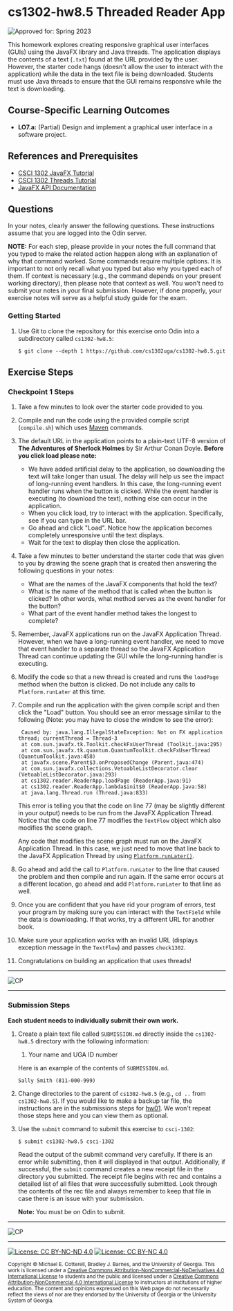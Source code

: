 # cs1302-hw8.5 Threaded Reader App

![Approved for: Spring 2023](https://img.shields.io/badge/Approved%20for-Spring%202023-magenta)

This homework explores creating responsive graphical user interfaces (GUIs) using the JavaFX library and Java threads. 
The application displays the contents of a text (`.txt`) found at the URL provided by the user. However, the starter code 
hangs (doesn't allow the user to interact with the application) while the data in the text file is being downloaded. 
Students must use Java threads to ensure that the GUI remains responsive while the text is downloading.

## Course-Specific Learning Outcomes

* **LO7.a:** (Partial) Design and implement a graphical user interface in a software project.

## References and Prerequisites

* [CSCI 1302 JavaFX Tutorial](https://github.com/cs1302uga/cs1302-tutorials/blob/alsi/javafx/javafx.md)
* [CSCI 1302 Threads Tutorial](https://github.com/cs1302uga/cs1302-tutorials/blob/alsi/threads/brief-intro-threads.md)
* [JavaFX API Documentation](https://openjfx.io/javadoc/17/)

## Questions

In your notes, clearly answer the following questions. These instructions assume that you are
logged into the Odin server.

**NOTE:** For each step, please provide in your notes the full command that you typed to make the related
action happen along with an explanation of why that command worked. Some commands require multiple options.
It is important to not only recall what you typed but also why you typed each of them. If context is necessary
(e.g., the command depends on your present working directory), then please note that context as well.
You won't need to submit your notes in your final submission. However, if done properly, your exercise notes
will serve as a helpful study guide for the exam.

### Getting Started

1. Use Git to clone the repository for this exercise onto Odin into a subdirectory called `cs1302-hw8.5`:

   ```
   $ git clone --depth 1 https://github.com/cs1302uga/cs1302-hw8.5.git
   ```

## Exercise Steps

### Checkpoint 1 Steps

1. Take a few minutes to look over the starter code provided to you.

1. Compile and run the code using the provided compile script (`compile.sh`) which uses 
   [Maven](https://github.com/cs1302uga/cs1302-tutorials/blob/alsi/maven.md) commands.

1. The default URL in the application points to a plain-text UTF-8 version of __The Adventures of Sherlock
   Holmes__ by Sir Arthur Conan Doyle. **Before you click load please note:**
   * We have added artificial delay to the application, so downloading the text will take longer than usual. 
     The delay will help us see the impact of long-running event handlers. In this case, the long-running
     event handler runs when the button is clicked. While the event handler is executing (to download the text),
     nothing else can occur in the application.
   * When you click load, try to interact with the application. Specifically, see if you can type in the
     URL bar.
   * Go ahead and click "Load". Notice how the application becomes completely unresponsive until the text displays.
   * Wait for the text to display then close the application.
   
1. Take a few minutes to better understand the starter code that was given to you by drawing the scene graph that
   is created then answering the following questions in your notes:
   * What are the names of the JavaFX components that hold the text?
   * What is the name of the method that is called when the button is clicked? In other words, what method serves as 
     the event handler for the button?
   * What part of the event handler method takes the longest to complete?
   
1. Remember, JavaFX applications run on the JavaFX Application Thread. However, when we have a long-running event
   handler, we need to move that event handler to a separate thread so the JavaFX Application Thread can continue 
   updating the GUI while the long-running handler is executing.
   
1. Modify the code so that a new thread is created and runs the `loadPage` method when the button is clicked. Do not
   include any calls to `Platform.runLater` at this time.
   
1. Compile and run the application with the given compile script and then click the "Load" button. You should see an
   error message similar to the following (Note: you may have to close the window to see the error):
   
   ```
    Caused by: java.lang.IllegalStateException: Not on FX application thread; currentThread = Thread-3
    at com.sun.javafx.tk.Toolkit.checkFxUserThread (Toolkit.java:295)
    at com.sun.javafx.tk.quantum.QuantumToolkit.checkFxUserThread (QuantumToolkit.java:458)
    at javafx.scene.Parent$3.onProposedChange (Parent.java:474)
    at com.sun.javafx.collections.VetoableListDecorator.clear (VetoableListDecorator.java:293)
    at cs1302.reader.ReaderApp.loadPage (ReaderApp.java:91)
    at cs1302.reader.ReaderApp.lambda$init$0 (ReaderApp.java:58)
    at java.lang.Thread.run (Thread.java:833)
   ```
   
   This error is telling you that the code on line 77 (may be slightly different in your output) needs to be run
   from the JavaFX Application Thread. Notice that the code on line 77 modifies the `TextFlow` object which also
   modifies the scene graph. 
   
   Any code that modifies the scene graph must run on the JavaFX Application Thread. In this case, we just need to
   move that line back to the JavaFX Application Thread by using 
   [`Platform.runLater()`](https://openjfx.io/javadoc/17/javafx.graphics/javafx/application/Platform.html#runLater(java.lang.Runnable)).
   
1. Go ahead and add the call to `Platform.runLater` to the line that caused the problem and then compile and run again. If
   the same error occurs at a different location, go ahead and add `Platform.runLater` to that line as well.
   
1. Once you are confident that you have rid your program of errors, test your program by making sure you can interact with the
   `TextField` while the data is downloading. If that works, try a different URL for another book.
   
1. Make sure your application works with an invalid URL (displays exception message in the `TextFlow`) and passes `check1302`.
   
1. Congratulations on building an application that uses threads!

<hr/>

![CP](https://img.shields.io/badge/Just%20Finished%20Checkpoint-1-success?style=for-the-badge)

<hr/>

### Submission Steps

**Each student needs to individually submit their own work.**

1. Create a plain text file called `SUBMISSION.md` directly inside the `cs1302-hw8.5`
   directory with the following information:

   1. Your name and UGA ID number

   Here is an example of the contents of `SUBMISSION.md`.

   ```
   Sally Smith (811-000-999)
   ```

1. Change directories to the parent of `cs1302-hw8.5` (e.g., `cd ..` from `cs1302-hw8.5`). If you would like
   to make a backup tar file, the instructions are in the submissions steps for [hw01](https://github.com/cs1302uga/cs1302-hw01).
   We won't repeat those steps here and you can view them as optional.

1. Use the `submit` command to submit this exercise to `csci-1302`:

   ```
   $ submit cs1302-hw8.5 csci-1302
   ```

   Read the output of the submit command very carefully. If there is an error while submitting, then it will displayed
   in that output. Additionally, if successful, the `submit` command creates a new receipt file in the directory you
   submitted. The receipt file begins with rec and contains a detailed list of all files that were successfully submitted.
   Look through the contents of the rec file and always remember to keep that file in case there is an issue with your submission.

   **Note:** You must be on Odin to submit.

<hr/>

![CP](https://img.shields.io/badge/Just%20Finished-Submission-success?style=for-the-badge)
<hr/>

[![License: CC BY-NC-ND 4.0](https://img.shields.io/badge/License-CC%20BY--NC--ND%204.0-lightgrey.svg)](http://creativecommons.org/licenses/by-nc-nd/4.0/) [![License: CC BY-NC 4.0](https://img.shields.io/badge/Instructor%20License-CC%20BY--NC%204.0-lightgrey.svg)](http://creativecommons.org/licenses/by-nc/4.0/)

<small>
Copyright &copy; Michael E. Cotterell, Bradley J. Barnes, and the University of Georgia.
This work is licensed under
a <a rel="license" href="http://creativecommons.org/licenses/by-nc-nd/4.0/">Creative Commons Attribution-NonCommercial-NoDerivatives 4.0 International License</a> to students and the public and licensed under
a <a rel="license" href="http://creativecommons.org/licenses/by-nc/4.0/">Creative Commons Attribution-NonCommercial 4.0 International License</a> to instructors at institutions of higher education.
The content and opinions expressed on this Web page do not necessarily reflect the views of nor are they endorsed by the University of Georgia or the University System of Georgia.
</small>
